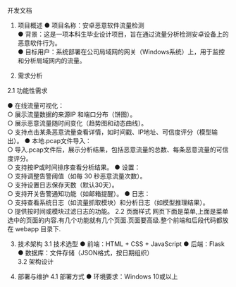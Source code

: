 
开发文档
1. 项目概述
● 项目名称：安卓恶意软件流量检测  
● 背景：这是一项本科生毕业设计项目，旨在通过流量分析检测安卓设备上的恶意软件行为。  
● 目标用户：系统部署在公司局域网的网关（Windows系统）上，用于监控和分析局域网内的流量。  



2. 需求分析

2.1 功能性需求

● 在线流量可视化：  
  ○ 展示流量数据的来源IP 和端口分布（饼图）。  
  ○ 展示恶意流量随时间变化（趋势图和动态曲线）。  
  ○ 支持点击某条恶意流量查看详情，如时间戳、IP地址、可信度评分（模型输出）。
● 本地.pcap文件导入：  
  ○ 导入.pcap文件后，展示分析结果，包括恶意流量的总数、每条恶意流量的可信度评分。  
  ○ 支持按IP或时间排序查看分析结果。
● 设置：  
  ○ 支持调整告警阈值（如每 30 秒恶意流量次数）。  
  ○ 支持设置日志保存天数（默认30天）。  
  ○ 支持开关告警通知功能（如邮箱提醒）。
● 日志：  
  ○ 支持查看系统日志（如流量抓取模块）和分析日志（如模型推理结果）。  
  ○ 提供按时间或模块过滤日志的功能。
2.2 页面样式
网页下面是菜单,上面是菜单选中的页面的内容.有几个功能就有几个页面.页面要高级.整个前端和后段代码都放在 webapp 目录下.

3. 技术架构
3.1 技术选型
● 前端：HTML + CSS + JavaScript
● 后端：Flask 
● 数据库：文件存储（JSON格式，按日期组织）  
3.2 架构设计


4. 部署与维护
4.1 部署方式
● 环境要求：Windows 10或以上  



